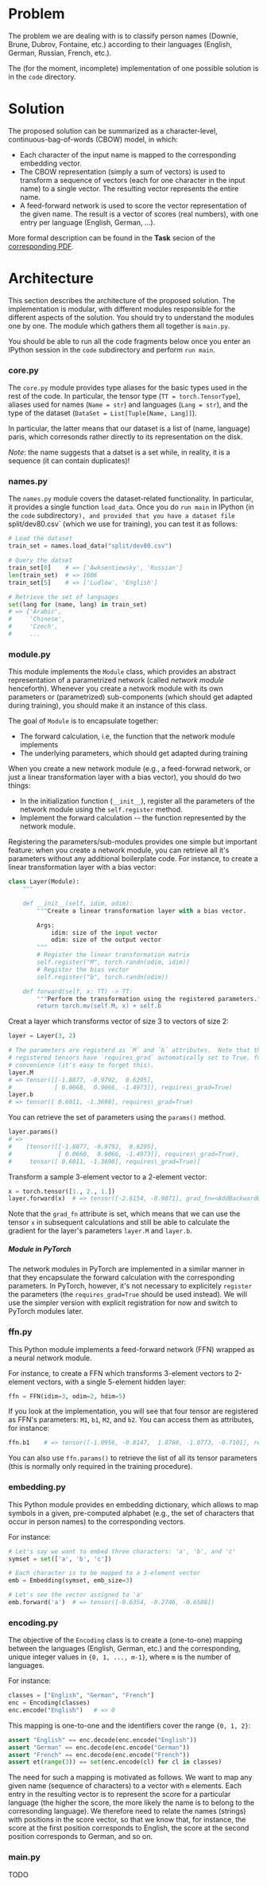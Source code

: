 # Problem

The problem we are dealing with is to classify person names (Downie, Brune,
Dubrov, Fontaine, etc.) according to their languages (English, German, Russian,
French, etc.).

The (for the moment, incomplete) implementation of one possible solution is in
the `code` directory.


# Solution

The proposed solution can be summarized as a character-level,
continuous-bag-of-words (CBOW) model, in which:
* Each character of the input name is mapped to the corresponding embedding
  vector.
* The CBOW representation (simply a sum of vectors) is used to transform a
  sequence of vectors (each for one character in the input name) to a single
  vector.  The resulting vector represents the entire name.
* A feed-forward network is used to score the vector representation of the
  given name.  The result is a vector of scores (real numbers), with one entry
  per language (English, German, ...).

More formal description can be found in the <b>Task</b> secion of the
[corresponding PDF][design].


# Architecture

This section describes the architecture of the proposed solution.  The
implementation is modular, with different modules responsible for the different
aspects of the solution.  You should try to understand the modules one by one.
The module which gathers them all together is `main.py`.

You should be able to run all the code fragments below once you enter an
IPython session in the `code` subdirectory and perform `run main`.

### core.py

The `core.py` module provides type aliases for the basic types used in the rest
of the code.  In particular, the tensor type (`TT = torch.TensorType`), aliases
used for names (`Name = str`) and languages (`Lang = str`), and the type of the
dataset (`DataSet = List[Tuple[Name, Lang]]`).

In particular, the latter means that our dataset is a list of (name, language)
paris, which corresonds rather directly to its representation on the disk.

*Note*: the name suggests that a datset is a set while, in reality, it is a
sequence (it can contain duplicates)!

### names.py

The `names.py` module covers the dataset-related functionality.  In particular,
it provides a single function `load_data`.  Once you do `run main` in IPython
(in the `code` subdirectory`), and provided that you have a dataset file
`split/dev80.csv` (which we use for training), you can test it as follows:
```python
# Load the dataset
train_set = names.load_data("split/dev80.csv")

# Query the datset
train_set[0]    # => ['Awksentiewsky', 'Russian']
len(train_set)  # => 1606
train_set[5]    # => ['Ludlow', 'English']

# Retrieve the set of languages
set(lang for (name, lang) in train_set)
# => {'Arabic',
#     'Chinese',
#     'Czech',
#     ...
```

### module.py

This module implements the `Module` class, which provides an abstract
representation of a parametrized network (called *network module* henceforth).
Whenever you create a network module with its own parameters or (parametrized)
sub-components (which should get adapted during training), you should make it
an instance of this class.

The goal of `Module` is to encapsulate together:
* The forward calculation, i.e, the function that the network module implements
* The underlying parameters, which should get adapted during training

When you create a new network module (e.g., a feed-forwrad network, or just a
linear transformation layer with a bias vector), you should do two things:
* In the initialization function (`__init__`), register all the parameters of
  the network module using the `self.register` method.
* Implement the forward calculation -- the function represented by the network
  module.

Registering the parameters/sub-modules provides one simple but important
feature: when you create a network module, you can retrieve all it's parameters
without any additional boilerplate code.  For instance, to create a linear
transformation layer with a bias vector:
```python
class Layer(Module):
    """

    def __init__(self, idim, odim):
        """Create a linear transformation layer with a bias vector.

        Args:
            idim: size of the input vector
            odim: size of the output vector
        """
        # Register the linear transformation matrix
        self.register("M", torch.randn(odim, idim))
        # Register the bias vector
        self.register("b", torch.randn(odim))

    def forward(self, x: TT) -> TT:
        """Perform the transformation using the registered parameters."""
        return torch.mv(self.M, x) + self.b
```

Creat a layer which transforms vector of size 3 to vectors of size 2:
```python
layer = Layer(3, 2)

# The parameters are registerd as `M` and `b` attributes.  Note that the
# registered tensors have `requires_grad` automatically set to True, for
# convenience (it's easy to forget this).
layer.M
# => tensor([[-1.8877, -0.9792,  0.6295],
#            [ 0.0668,  0.9066, -1.4973]], requires\_grad=True)
layer.b
# => tensor([ 0.6011, -1.3698], requires\_grad=True)
```

You can retrieve the set of parameters using the `params()` method.
```python
layer.params()
# =>
#    [tensor([[-1.8877, -0.9792,  0.6295],
#             [ 0.0668,  0.9066, -1.4973]], requires\_grad=True),
#     tensor([ 0.6011, -1.3698], requires\_grad=True)]
```

Transform a sample 3-element vector to a 2-element vector:
```python
x = torch.tensor([1., 2., 1.])
layer.forward(x)  # => tensor([-2.6154, -0.9871], grad_fn=<AddBackward0>)
```
Note that the `grad_fn` attribute is set, which means that we can use the
tensor `x` in subsequent calculations and still be able to calculate the
gradient for the layer's parameters `layer.M` and `layer.b`.

##### Module in PyTorch

The network modules in PyTorch are implemented in a similar manner in that they
encapsulate the forward calculation with the corresponding parameters.  In
PyTorch, however, it's not necessary to explicitely `register` the parameters
(the `requires_grad=True` should be used instead).  We will use the simpler
version with explicit registration for now and switch to PyTorch modules later.

### ffn.py

This Python module implements a feed-forward network (FFN) wrapped as a neural
network module.

For instance, to create a FFN which transforms 3-element vectors to 2-element
vectors, with a single 5-element hidden layer:
```python
ffn = FFN(idim=3, odim=2, hdim=5)
```

If you look at the implementation, you will see that four tensor are registered
as FFN's parameters: `M1`, `b1`, `M2`, and `b2`.  You can access them as
attributes, for instance:
```python
ffn.b1    # => tensor([-1.0956, -0.8147,  1.8708, -1.0773, -0.7101], requires_grad=True)
```
You can also use `ffn.params()` to retrieve the list of all its tensor
parameters (this is normally only required in the training procedure).

### embedding.py

This Python module provides en embedding dictionary, which allows to map
symbols in a given, pre-computed alphabet (e.g., the set of characters that
occur in person names) to the corresponding vectors.

For instance:
```python
# Let's say we want to embed three characters: 'a', 'b', and 'c'
symset = set(['a', 'b', 'c'])

# Each character is to be mapped to a 3-element vector
emb = Embedding(symset, emb_size=3)

# Let's see the vector assigned to 'a'
emb.forward('a')  # => tensor([-0.6354, -0.2746, -0.6508])
```

### encoding.py

The objective of the `Encoding` class is to create a (one-to-one) mapping
between the languages (English, German, etc.) and the corresponding, unique
integer values in `{0, 1, ..., m-1}`, where `m` is the number of languages.

For instance:
```python
classes = ["English", "German", "French"]
enc = Encoding(classes)
enc.encode("English")   # => 0
```

This mapping is one-to-one and the identifiers cover the range `{0, 1, 2}`:
```python
assert "English" == enc.decode(enc.encode("English"))
assert "German" == enc.decode(enc.encode("German"))
assert "French" == enc.decode(enc.encode("French"))
assert et(range(3)) == set(enc.encode(cl) for cl in classes)
```

The need for such a mapping is motivated as follows.  We want to map any given
name (sequence of characters) to a vector with `m` elements.  Each entry in the
resulting vector is to represent the score for a particular language (the
higher the score, the more likely the name is to belong to the corresonding
language).  We therefore need to relate the names (strings) with positions in
the score vector, so that we know that, for instance, the score at the first
position corresponds to English, the score at the second position corresponds
to German, and so on.

### main.py

TODO



[design]: https://user.phil.hhu.de/~waszczuk/teaching/hhu-dl-wi19/session3/u3_eng.pdf
